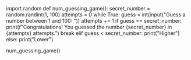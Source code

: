 import random
def num_guessing_game():
    secret_number = random.randint(1, 100)
    attempts = 0
    while True:
        guess = int(input("Guess a number between 1 and 100: "))
        attempts += 1
        if guess == secret_number:
            print(f"Congratulations! You guessed the number {secret_number} in {attempts} attempts.")
            break
        elif guess < secret_number:
            print("Higher")
        else:
            print("Lower")

num_guessing_game()
